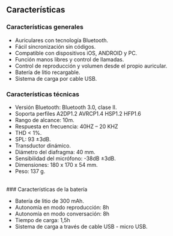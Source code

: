 ## Características

### Características generales

- Auriculares con tecnología Bluetooth.
- Fácil sincronización sin códigos.
- Compatible con dispositivos iOS, ANDROID y PC.
- Función manos libres y control de llamadas.
- Control de reproducción y volumen desde el propio auricular.
- Batería de litio recargable.
- Sistema de carga por cable USB.

### Características técnicas

- Versión Bluetooth: Bluetooth 3.0, clase II.
- Soporta perfiles A2DP1.2 AVRCP1.4 HSP1.2 HFP1.6
- Rango de alcance: 10m.
- Respuesta en frecuencia: 40HZ – 20 KHZ
- THD < 1%.
- SPL: 93 ±3dB.
- Transductor dinámico.
- Diámetro del diafragma: 40 mm.
- Sensibilidad del micrófono: -38dB ±3dB.
- Dimensiones: 180  x 170 x 54 mm.
- Peso: 137 g.

<br/>
### Características de la batería <br/>

- Batería de litio de 300 mAh.
- Autonomía en modo reproducción: 8h
- Autonomía en modo conversación: 8h
- Tiempo de carga: 1,5h
- Sistema de carga a través de cable USB - micro USB.
